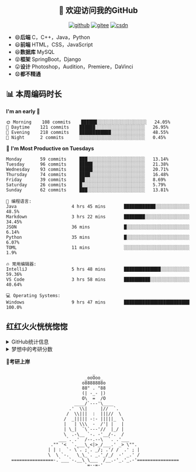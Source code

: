 <h2 align="center">👋 欢迎访问我的GitHub</h2>
<p align="center">
  <a href="https://github.com/eternidad33"><img src="https://img.shields.io/badge/GitHub-24292e" alt="github"></a>
  <a href="https://gitee.com/eternidad33"><img src="https://img.shields.io/badge/Gitee-fe7300" alt="gitee"></a>
  <a href="https://blog.csdn.net/qq_42907802"><img src="https://img.shields.io/badge/CSDN-cf000e" alt="csdn"></a>
</p>


- 😄**后端** C，C++，Java，Python
- 😃**前端** HTML，CSS，JavaScript
- 😆**数据库** MySQL
- 😝**框架** SpringBoot，Django
- 😛**设计** Photoshop，Audition，Premiere，DaVinci
- 😧**都不精通**

## 📊 本周编码时长

<!--START_SECTION:waka-->
**I'm an early 🐤** 

```text
🌞 Morning    108 commits    ██████░░░░░░░░░░░░░░░░░░░   24.05% 
🌆 Daytime    121 commits    ██████░░░░░░░░░░░░░░░░░░░   26.95% 
🌃 Evening    218 commits    ████████████░░░░░░░░░░░░░   48.55% 
🌙 Night      2 commits      ░░░░░░░░░░░░░░░░░░░░░░░░░   0.45%

```
📅 **I'm Most Productive on Tuesdays** 

```text
Monday       59 commits     ███░░░░░░░░░░░░░░░░░░░░░░   13.14% 
Tuesday      96 commits     █████░░░░░░░░░░░░░░░░░░░░   21.38% 
Wednesday    93 commits     █████░░░░░░░░░░░░░░░░░░░░   20.71% 
Thursday     74 commits     ████░░░░░░░░░░░░░░░░░░░░░   16.48% 
Friday       39 commits     ██░░░░░░░░░░░░░░░░░░░░░░░   8.69% 
Saturday     26 commits     █░░░░░░░░░░░░░░░░░░░░░░░░   5.79% 
Sunday       62 commits     ███░░░░░░░░░░░░░░░░░░░░░░   13.81%

```


```text
💬 编程语言: 
Java                     4 hrs 45 mins       ████████████░░░░░░░░░░░░░   48.5% 
Markdown                 3 hrs 22 mins       ████████░░░░░░░░░░░░░░░░░   34.45% 
JSON                     36 mins             █░░░░░░░░░░░░░░░░░░░░░░░░   6.14% 
Python                   35 mins             █░░░░░░░░░░░░░░░░░░░░░░░░   6.07% 
TOML                     11 mins             ░░░░░░░░░░░░░░░░░░░░░░░░░   1.9%

🔥 常用编辑器: 
IntelliJ                 5 hrs 48 mins       ██████████████░░░░░░░░░░░   59.36% 
VS Code                  3 hrs 58 mins       ██████████░░░░░░░░░░░░░░░   40.64%

💻 Operating Systems: 
Windows                  9 hrs 47 mins       █████████████████████████   100.0%

```


<!--END_SECTION:waka-->



## 红红火火恍恍惚惚
<details>
<summary>GitHub统计信息</summary>

> 动态太少，不好意思展示
> 
> 下面的GitHub统计信息是来自于[github-readme-stats](https://github.com/anuraghazra/github-readme-stats)项目，里边有[中文文档](https://github.com/anuraghazra/github-readme-stats/blob/master/readme_cn.md)

<a href="https://github.com/eternidad33/eternidad33">
  <img align="center" src="https://github-readme-stats.anuraghazra1.vercel.app/api/top-langs/?username=eternidad33&theme=synthwave" />
</a>
<a href="https://github.com/eternidad33/eternidad33">
  <img align="center" src="https://github-readme-stats.anuraghazra1.vercel.app/api?username=eternidad33&show_icons=true&theme=synthwave" />
</a>
<br/>

#### 近期更新的仓库

<a href="https://github.com/eternidad33/eternidad33">
  <img align="center" src="https://github-readme-stats.anuraghazra1.vercel.app/api/pin/?username=eternidad33&repo=eternidad33&theme=synthwave" />
</a>    
<a href="https://github.com/eternidad33/eternidad33.github.io">
  <img align="center" src="https://github-readme-stats.anuraghazra1.vercel.app/api/pin/?username=eternidad33&repo=eternidad33.github.io&theme=synthwave" />
</a>
</details>
<details>
<summary>梦想中的考研分数</summary>

|  科目  | 分数 |
| :----: | :--: |
|  政治  | 100  |
|  英语  | 100  |
|  数学  | 150  |
| 专业课 | 150  |
|  总分  | 500  |

:alien: 哈哈，果然是在做梦
</details>


**🙏考研上岸**

```
                                 _                                  
                              _ooOoo_                               
                             o8888888o                              
                             88" . "88                              
                             (| -_- |)                              
                             O\  =  /O                              
                          ____/`---'\____                           
                        .'  \\|     |//  `.                         
                       /  \\|||  :  |||//  \                        
                      /  _||||| -:- |||||_  \                       
                      |   | \\\  -  /'| |   |                       
                      | \_|  `\`---'//  |_/ |                       
                      \  .-\__ `-. -'__/-.  /                       
                    ___`. .'  /--.--\  `. .'___                     
                 ."" '<  `.___\_<|>_/___.' _> \"".                  
                | | :  `- \`. ;`. _/; .'/ /  .' ; |           
                \  \ `-.   \_\_`. _.'_/_/  -' _.' /                 
  ================-.`___`-.__\ \___  /__.-'_.'_.-'================  
                              `=--=-'                            
```
